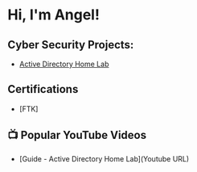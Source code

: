<h1>Hi, I'm Angel! </h1>

<h2> Cyber Security Projects:</h2>

- [Active Directory Home Lab](https://github.com/angelbautista1/ActiveDirectoryLab)


<h2> Certifications</h2>

- [FTK]

<h2>📺 Popular YouTube Videos</h2>

- [Guide - Active Directory Home Lab](Youtube URL)


<!--
**angelbautista1/angelbautista1** is a ✨ _special_ ✨ repository because its `README.md` (this file) appears on your GitHub profile.

Here are some ideas to get you started:

- 🔭 I’m currently working on ...
- 🌱 I’m currently learning ...
- 👯 I’m looking to collaborate on ...
- 🤔 I’m looking for help with ...
- 💬 Ask me about ...
- 📫 How to reach me: ...
- 😄 Pronouns: ...
- ⚡ Fun fact: ...
-->
